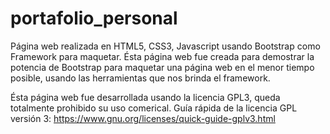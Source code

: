 # portafolio_personal
Página web realizada en HTML5, CSS3, Javascript usando Bootstrap como Framework para maquetar. 
Ésta página web fue creada para demostrar la potencia de Bootstrap para maquetar una página web en el menor tiempo posible, usando las herramientas que nos brinda el framework.

Ésta página web fue desarrollada usando la licencia GPL3, queda totalmente prohibido su uso comerical. Guía rápida de la licencia GPL versión 3: https://www.gnu.org/licenses/quick-guide-gplv3.html
